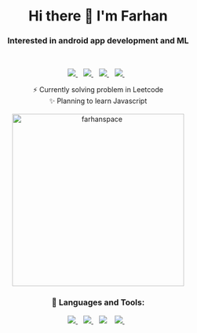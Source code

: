 <h1 align="center">Hi there 👋 I'm Farhan</h1>
<h3 align="center">Interested in android app development and ML</h3>
<br>

<p align='center'>
  <a href="https://www.linkedin.com/in/farhan-hossain-8aa987199/" target="_blank">
    <img src="https://img.shields.io/badge/linkedin-%230077B5.svg?&style=for-the-badge&logo=linkedin&logoColor=white" />
  </a>&nbsp;&nbsp;
  <a href="https://twitter.com/farhanspace" target="_blank">
    <img src="https://img.shields.io/badge/Twitter-1DA1F2?style=for-the-badge&logo=twitter&logoColor=white" />        
  </a>&nbsp;&nbsp;
  <a href="https://t.me/farhanspace" target="_blank">
    <img src="https://img.shields.io/badge/Telegram-2CA5E0?style=for-the-badge&logo=telegram&logoColor=white" />
  </a>&nbsp;&nbsp;
  <a href="https://www.leetcode.com/farhanspace/" target="_blank">
    <img src="https://img.shields.io/badge/-LeetCode-FFA116?style=for-the-badge&logo=LeetCode&logoColor=black" />
  </a>&nbsp;&nbsp;
</p>


<p align="center">
  ⚡ Currently solving problem in Leetcode <br>   
  ✨ Planning to learn Javascript 
<br><br>
<img align="center" src="https://github-readme-stats.vercel.app/api?username=farhanspace&show_icons=true&count_private=true&theme=dark&locale=en" alt="farhanspace" width="350" />

</p>


<h3 align='center'>🔨 Languages and Tools:</h3>

<p align="center">
  <a href="#">
  <img src="https://img.shields.io/badge/Java-ED8B00?style=for-the-badge&logo=openjdk&logoColor=white" />
  </a>&nbsp;&nbsp;
<a href="https//:flutter.com">
  <img src="https://img.shields.io/badge/Flutter-02569B?style=for-the-badge&logo=flutter&logoColor=white" />
   </a>&nbsp;&nbsp;
<a herf="#">
  <img src="https://img.shields.io/badge/Dart-0175C2?style=for-the-badge&logo=dart&logoColor=white" />
  </a>&nbsp;&nbsp;
  <a href="#">
  <img src="https://img.shields.io/badge/Python-FFD43B?style=for-the-badge&logo=python&logoColor=blue" />
  </a>&nbsp;&nbsp;
</p>


